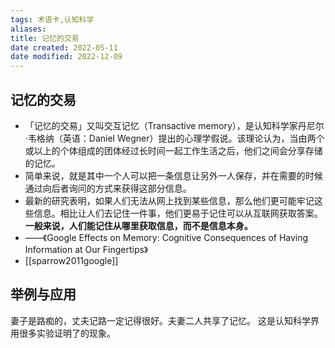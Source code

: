 ```yaml
---
tags: 术语卡,认知科学
aliases: 
title: 记忆的交易
date created: 2022-05-11
date modified: 2022-12-09
---
```


## 记忆的交易
- 「记忆的交易」又叫交互记忆（Transactive memory），是认知科学家丹尼尔·韦格纳（英语：Daniel Wegner）提出的心理学假说。该理论认为，当由两个或以上的个体组成的团体经过长时间一起工作生活之后，他们之间会分享存储的记忆。
- 简单来说，就是其中一个人可以把一条信息让另外一人保存，并在需要的时候通过向后者询问的方式来获得这部分信息。
- 最新的研究表明，如果人们无法从网上找到某些信息，那么他们更可能牢记这些信息。相比让人们去记住一件事，他们更易于记住可以从互联网获取答案。**一般来说，人们能记住从哪里获取信息，而不是信息本身。**
- ——《Google Effects on Memory: Cognitive Consequences of Having Information at Our Fingertips》
- [[sparrow2011google]]

## 举例与应用
妻子是路痴的，丈夫记路一定记得很好。夫妻二人共享了记忆。 这是认知科学界用很多实验证明了的现象。 
